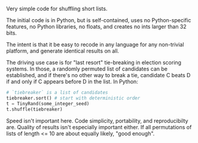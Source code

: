 Very simple code for shuffling short lists.

The initial code is in Python, but is self-contained, uses no Python-specific features, no Python libraries, no floats, and creates no ints larger than 32 bits.

The intent is that it be easy to recode in any language for any non-trivial platform, and generate identical results on all.

The driving use case is for "last resort" tie-breaking in election scoring systems. In those, a randomly permuted list of candidates can be established, and
if there's no other way to break a tie, candidate C beats D if and only if C appears before D in the list. In Python:

```python
# `tiebreaker` is a list of candidates
tiebreaker.sort() # start with deterministic order
t = TinyRand(some_integer_seed)
t.shuffle(tiebreaker)
```

Speed isn't important here. Code simplicity, portability, and reproducibilty are. Quality of results isn't especially important either. If all permutations of
lists of length <= 10 are about equally likely, "good enough".

